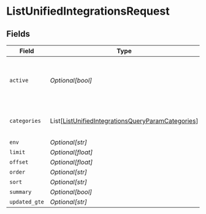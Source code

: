 # ListUnifiedIntegrationsRequest


## Fields

| Field                                                                                                                       | Type                                                                                                                        | Required                                                                                                                    | Description                                                                                                                 |
| --------------------------------------------------------------------------------------------------------------------------- | --------------------------------------------------------------------------------------------------------------------------- | --------------------------------------------------------------------------------------------------------------------------- | --------------------------------------------------------------------------------------------------------------------------- |
| `active`                                                                                                                    | *Optional[bool]*                                                                                                            | :heavy_minus_sign:                                                                                                          | Filter the results for only the workspace's active integrations                                                             |
| `categories`                                                                                                                | List[[ListUnifiedIntegrationsQueryParamCategories](../../models/operations/listunifiedintegrationsqueryparamcategories.md)] | :heavy_minus_sign:                                                                                                          | Filter the results on these categories                                                                                      |
| `env`                                                                                                                       | *Optional[str]*                                                                                                             | :heavy_minus_sign:                                                                                                          | N/A                                                                                                                         |
| `limit`                                                                                                                     | *Optional[float]*                                                                                                           | :heavy_minus_sign:                                                                                                          | N/A                                                                                                                         |
| `offset`                                                                                                                    | *Optional[float]*                                                                                                           | :heavy_minus_sign:                                                                                                          | N/A                                                                                                                         |
| `order`                                                                                                                     | *Optional[str]*                                                                                                             | :heavy_minus_sign:                                                                                                          | N/A                                                                                                                         |
| `sort`                                                                                                                      | *Optional[str]*                                                                                                             | :heavy_minus_sign:                                                                                                          | N/A                                                                                                                         |
| `summary`                                                                                                                   | *Optional[bool]*                                                                                                            | :heavy_minus_sign:                                                                                                          | N/A                                                                                                                         |
| `updated_gte`                                                                                                               | *Optional[str]*                                                                                                             | :heavy_minus_sign:                                                                                                          | N/A                                                                                                                         |